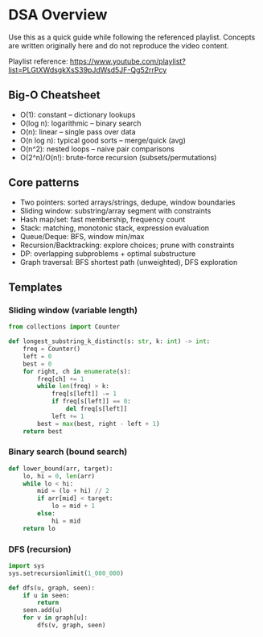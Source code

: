 # DSA Overview

Use this as a quick guide while following the referenced playlist. Concepts are written originally here and do not reproduce the video content.

Playlist reference: https://www.youtube.com/playlist?list=PLGtXWdsgkXsS39pJdWsd5JF-Qg52rrPcy

## Big-O Cheatsheet
- O(1): constant – dictionary lookups
- O(log n): logarithmic – binary search
- O(n): linear – single pass over data
- O(n log n): typical good sorts – merge/quick (avg)
- O(n^2): nested loops – naive pair comparisons
- O(2^n)/O(n!): brute-force recursion (subsets/permutations)

## Core patterns
- Two pointers: sorted arrays/strings, dedupe, window boundaries
- Sliding window: substring/array segment with constraints
- Hash map/set: fast membership, frequency count
- Stack: matching, monotonic stack, expression evaluation
- Queue/Deque: BFS, window min/max
- Recursion/Backtracking: explore choices; prune with constraints
- DP: overlapping subproblems + optimal substructure
- Graph traversal: BFS shortest path (unweighted), DFS exploration

## Templates

### Sliding window (variable length)
```python
from collections import Counter

def longest_substring_k_distinct(s: str, k: int) -> int:
    freq = Counter()
    left = 0
    best = 0
    for right, ch in enumerate(s):
        freq[ch] += 1
        while len(freq) > k:
            freq[s[left]] -= 1
            if freq[s[left]] == 0:
                del freq[s[left]]
            left += 1
        best = max(best, right - left + 1)
    return best
```

### Binary search (bound search)
```python
def lower_bound(arr, target):
    lo, hi = 0, len(arr)
    while lo < hi:
        mid = (lo + hi) // 2
        if arr[mid] < target:
            lo = mid + 1
        else:
            hi = mid
    return lo
```

### DFS (recursion)
```python
import sys
sys.setrecursionlimit(1_000_000)

def dfs(u, graph, seen):
    if u in seen:
        return
    seen.add(u)
    for v in graph[u]:
        dfs(v, graph, seen)
```
